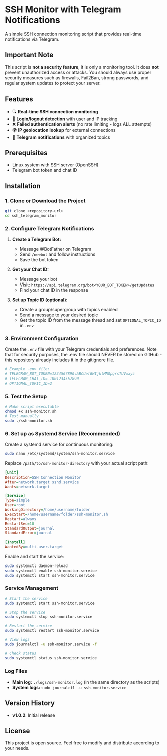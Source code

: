 # SSH Monitor with Telegram Notifications

A simple SSH connection monitoring script that provides real-time notifications via Telegram.

## Important Note

This script is **not a security feature**, it is only a monitoring tool. It does **not** prevent unauthorized access or attacks. You should always use proper security measures such as firewalls, Fail2Ban, strong passwords, and regular system updates to protect your server.

## Features

- 🔍 **Real-time SSH connection monitoring**
- 🔐 **Login/logout detection** with user and IP tracking
- ❌ **Failed authentication alerts** (no rate limiting - logs ALL attempts)
- 🌍 **IP geolocation lookup** for external connections
- 📱 **Telegram notifications** with organized topics

## Prerequisites

- Linux system with SSH server (OpenSSH)
- Telegram bot token and chat ID

## Installation

### 1. Clone or Download the Project

```bash
git clone <repository-url>
cd ssh_telegram_monitor
```

### 2. Configure Telegram Notifications

1. **Create a Telegram Bot:**
   - Message @BotFather on Telegram
   - Send `/newbot` and follow instructions
   - Save the bot token

2. **Get your Chat ID:**
   - Message your bot
   - Visit: `https://api.telegram.org/bot<YOUR_BOT_TOKEN>/getUpdates`
   - Find your chat ID in the response

3. **Set up Topic ID (optional):**
   - Create a group/supergroup with topics enabled
   - Send a message to your desired topic
   - Get the topic ID from the message thread and set `OPTIONAL_TOPIC_ID` in `.env`
   
### 3. Environment Configuration

Create the `.env` file with your Telegram credentials and preferences. Note that for security purposes, the .env file should NEVER be stored on GitHub - this repository already includes it in the gitignore file.

```bash
# Example .env file:
# TELEGRAM_BOT_TOKEN=1234567890:ABCdefGHIjklMNOpqrsTUVwxyz
# TELEGRAM_CHAT_ID=-1001234567890
# OPTIONAL_TOPIC_ID=2
```

### 5. Test the Setup

```bash
# Make script executable
chmod +x ssh-monitor.sh
# Test manually
sudo ./ssh-monitor.sh
```

### 6. Set up as Systemd Service (Recommended)

Create a systemd service for continuous monitoring:

```bash
sudo nano /etc/systemd/system/ssh-monitor.service
```

Replace `/path/to/ssh-monitor-directory` with your actual script path:

```ini
[Unit]
Description=SSH Connection Monitor
After=network.target sshd.service
Wants=network.target

[Service]
Type=simple
User=root
WorkingDirectory=/home/username/folder
ExecStart=/home/username/folder/ssh-monitor.sh
Restart=always
RestartSec=10
StandardOutput=journal
StandardError=journal
 
[Install]
WantedBy=multi-user.target
```

Enable and start the service:
```bash
sudo systemctl daemon-reload
sudo systemctl enable ssh-monitor.service
sudo systemctl start ssh-monitor.service
```

### Service Management

```bash
# Start the service
sudo systemctl start ssh-monitor.service

# Stop the service
sudo systemctl stop ssh-monitor.service

# Restart the service
sudo systemctl restart ssh-monitor.service

# View logs
sudo journalctl -u ssh-monitor.service -f

# Check status
sudo systemctl status ssh-monitor.service
```

### Log Files

- **Main log:** `./logs/ssh-monitor.log` (in the same directory as the scripts)
- **System logs:** `sudo journalctl -u ssh-monitor.service`

## Version History
- **v1.0.2**: Initial release

## License

This project is open source. Feel free to modify and distribute according to your needs.